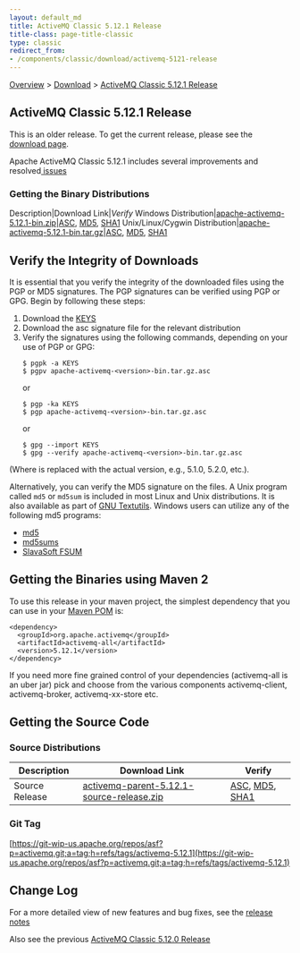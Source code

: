 ```yaml
---
layout: default_md
title: ActiveMQ Classic 5.12.1 Release 
title-class: page-title-classic
type: classic
redirect_from:
- /components/classic/download/activemq-5121-release
---
```


[Overview](overview) > [Download](download) > [ActiveMQ Classic 5.12.1 Release](activemq-5121-release)

ActiveMQ Classic 5.12.1 Release
-----------------------

<div class="alert alert-warning">
  This is an older release. To get the current release, please see the <a href="{{site.baseurl}}/components/classic/download" class="alert-link">download page</a>.
</div>

Apache ActiveMQ Classic 5.12.1 includes several improvements and resolved[ issues](https://issues.apache.org/jira/secure/ReleaseNote.jspa?projectId=12311210&version=12333269)

### Getting the Binary Distributions

Description|Download Link|_Verify_
Windows Distribution|[apache-activemq-5.12.1-bin.zip](https://archive.apache.org/dist/activemq/5.12.1/apache-activemq-5.12.1-bin.zip)|[ASC](https://archive.apache.org/dist/activemq/5.12.1/apache-activemq-5.12.1-bin.zip.asc), [MD5](https://archive.apache.org/dist/activemq/5.12.1/apache-activemq-5.12.1-bin.zip.md5), [SHA1](https://archive.apache.org/dist/activemq/5.12.1/apache-activemq-5.12.1-bin.zip.sha1)
Unix/Linux/Cygwin Distribution|[apache-activemq-5.12.1-bin.tar.gz](https://archive.apache.org/dist/activemq/5.12.1/apache-activemq-5.12.1-bin.tar.gz)|[ASC](https://archive.apache.org/dist/activemq/5.12.1/apache-activemq-5.12.1-bin.tar.gz.asc), [MD5](https://archive.apache.org/dist/activemq/5.12.1/apache-activemq-5.12.1-bin.tar.gz.md5), [SHA1](https://archive.apache.org/dist/activemq/5.12.1/apache-activemq-5.12.1-bin.tar.gz.sha1)

Verify the Integrity of Downloads
---------------------------------

It is essential that you verify the integrity of the downloaded files using the PGP or MD5 signatures. The PGP signatures can be verified using PGP or GPG. Begin by following these steps:

1.  Download the [KEYS](http://www.apache.org/dist/activemq/KEYS)
2.  Download the asc signature file for the relevant distribution
3.  Verify the signatures using the following commands, depending on your use of PGP or GPG:
    ```
    $ pgpk -a KEYS
    $ pgpv apache-activemq-<version>-bin.tar.gz.asc
    ```
    or
    ```
    $ pgp -ka KEYS
    $ pgp apache-activemq-<version>-bin.tar.gz.asc
    ```
    or
    ```
    $ gpg --import KEYS
    $ gpg --verify apache-activemq-<version>-bin.tar.gz.asc
    ```

(Where <version> is replaced with the actual version, e.g., 5.1.0, 5.2.0, etc.).

Alternatively, you can verify the MD5 signature on the files. A Unix program called `md5` or `md5sum` is included in most Linux and Unix distributions. It is also available as part of [GNU Textutils](http://www.gnu.org/software/textutils/textutils.html). Windows users can utilize any of the following md5 programs:

*   [md5](http://www.fourmilab.ch/md5/)
*   [md5sums](http://www.pc-tools.net/win32/md5sums/)
*   [SlavaSoft FSUM](http://www.slavasoft.com/fsum/)

Getting the Binaries using Maven 2
----------------------------------

To use this release in your maven project, the simplest dependency that you can use in your [Maven POM](http://maven.apache.org/guides/introduction/introduction-to-the-pom.html) is:
```
<dependency>
  <groupId>org.apache.activemq</groupId>
  <artifactId>activemq-all</artifactId>
  <version>5.12.1</version>
</dependency>
```
If you need more fine grained control of your dependencies (activemq-all is an uber jar) pick and choose from the various components activemq-client, activemq-broker, activemq-xx-store etc.

Getting the Source Code
-----------------------

### Source Distributions

Description|Download Link|Verify
---|---|---
Source Release|[activemq-parent-5.12.1-source-release.zip](http://www.apache.org/dyn/closer.cgi?path=/activemq/5.12.1/activemq-parent-5.12.1-source-release.zip)|[ASC](https://www.apache.org/dist/activemq/5.12.1/activemq-parent-5.12.1-source-release.zip.asc), [MD5](https://www.apache.org/dist/activemq/5.12.1/activemq-parent-5.12.1-source-release.zip.md5), [SHA1](https://www.apache.org/dist/activemq/5.12.1/activemq-parent-5.12.1-source-release.zip.sha1)

### Git Tag

[https://git-wip-us.apache.org/repos/asf?p=activemq.git;a=tag;h=refs/tags/activemq-5.12.1](https://git-wip-us.apache.org/repos/asf?p=activemq.git;a=tag;h=refs/tags/activemq-5.12.1)

Change Log
----------

For a more detailed view of new features and bug fixes, see the [release notes](https://issues.apache.org/jira/secure/ReleaseNote.jspa?projectId=12311210&version=12333269)

Also see the previous [ActiveMQ Classic 5.12.0 Release](activemq-5120-release)

